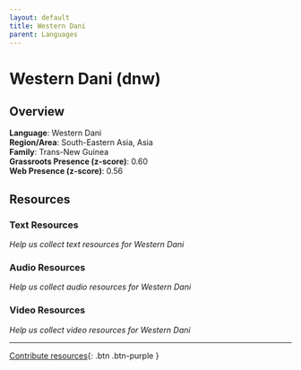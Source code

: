```yaml
---
layout: default
title: Western Dani
parent: Languages
---
```


# Western Dani (dnw)

## Overview

**Language**: Western Dani  
**Region/Area**: South-Eastern Asia, Asia  
**Family**: Trans-New Guinea  
**Grassroots Presence (z-score)**: 0.60  
**Web Presence (z-score)**: 0.56  

## Resources

### Text Resources
*Help us collect text resources for Western Dani*

### Audio Resources
*Help us collect audio resources for Western Dani*

### Video Resources
*Help us collect video resources for Western Dani*

---

[Contribute resources](https://forms.office.com/e/1SfLJx3u1r){: .btn .btn-purple }
